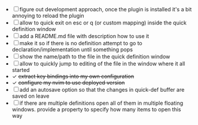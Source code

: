 - ☐ figure out development approach, once the plugin is installed it's a bit annoying to reload the plugin
- ☐ allow to quick exit on esc or q (or custom mapping) inside the quick definition window
- ☐ add a README.md file with description how to use it
- ☐ make it so if there is no definition attempt to go to declaration/implementation until something pops
- ☐ show the name/path to the file in the quick definition window
- ☐ allow to quickly jump to editing of the file in the window where it all started 
- ✓ ~~extract key bindings into my own configuration~~
- ✓ ~~configure my nvim to use deployed version~~
- ☐ add an autosave option so that the changes in quick-def buffer are saved on leave 
- ☐ if there are multiple definitions open all of them in multiple floating windows. provide a property to specify how many items to open this way
